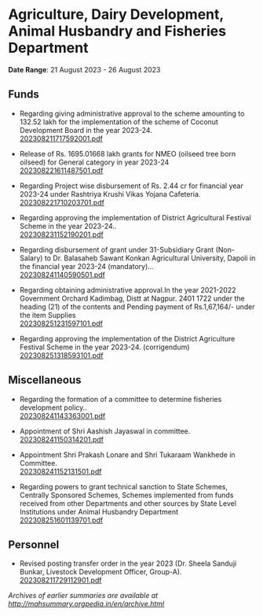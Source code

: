 # Agriculture, Dairy Development, Animal Husbandry and Fisheries Department

**Date Range**: 21 August 2023 - 26 August 2023


## Funds
- Regarding giving administrative approval to the scheme amounting to 132.52 lakh for the implementation of the scheme of Coconut Development Board in the year 2023-24.\
  [202308211717592001.pdf](https://gr.maharashtra.gov.in/Site/Upload/Government%20Resolutions/English/202308211717592001.pdf)

- Release of Rs. 1695.01668 lakh grants for NMEO (oilseed tree born oilseed) for General category in year 2023-24\
  [202308221611487501.pdf](https://gr.maharashtra.gov.in/Site/Upload/Government%20Resolutions/English/202308221611487501.pdf)

- Regarding Project wise disbursement of Rs. 2.44 cr for financial year 2023-24 under Rashtriya Krushi Vikas Yojana Cafeteria.\
  [202308221710203701.pdf](https://gr.maharashtra.gov.in/Site/Upload/Government%20Resolutions/English/202308221710203701.pdf)

- Regarding approving the implementation of District Agricultural Festival Scheme in the year 2023-24..\
  [202308231152190201.pdf](https://gr.maharashtra.gov.in/Site/Upload/Government%20Resolutions/English/202308231152190201.pdf)

- Regarding disbursement of grant under 31-Subsidiary Grant (Non-Salary) to Dr. Balasaheb Sawant Konkan Agricultural University, Dapoli in the financial year 2023-24 (mandatory)...\
  [202308241140590501.pdf](https://gr.maharashtra.gov.in/Site/Upload/Government%20Resolutions/English/202308241140590501.pdf)

- Regarding obtaining administrative approval.In the year 2021-2022 Government Orchard Kadimbag, Distt at Nagpur. 2401 1722 under the heading (21) of the contents and Pending payment of Rs.1,67,164/- under the item Supplies\
  [202308251231597101.pdf](https://gr.maharashtra.gov.in/Site/Upload/Government%20Resolutions/English/202308251231597101.pdf)

- Regarding approving the implementation of the District Agriculture Festival Scheme in the year 2023-24. (corrigendum)\
  [202308251318593101.pdf](https://gr.maharashtra.gov.in/Site/Upload/Government%20Resolutions/English/202308251318593101.pdf)

## Miscellaneous
- Regarding the formation of a committee to determine fisheries development policy..\
  [202308241143363001.pdf](https://gr.maharashtra.gov.in/Site/Upload/Government%20Resolutions/English/202308241143363001.pdf)

- Appointment of Shri Aashish Jayaswal in committee.\
  [202308241150314201.pdf](https://gr.maharashtra.gov.in/Site/Upload/Government%20Resolutions/English/202308241150314201.pdf)

- Appointment Shri Prakash Lonare and Shri Tukaraam Wankhede in Committee.\
  [202308241152131501.pdf](https://gr.maharashtra.gov.in/Site/Upload/Government%20Resolutions/English/202308241152131501.pdf)

- Regarding powers to grant technical sanction to State Schemes, Centrally Sponsored Schemes, Schemes implemented from funds received from other Departments and other sources by State Level Institutions under Animal Husbandry Department\
  [202308251601139701.pdf](https://gr.maharashtra.gov.in/Site/Upload/Government%20Resolutions/English/202308251601139701.pdf)

## Personnel
- Revised posting transfer order in the year 2023 (Dr. Sheela Sanduji Bunkar, Livestock Development Officer, Group-A).\
  [202308211729112901.pdf](https://gr.maharashtra.gov.in/Site/Upload/Government%20Resolutions/English/202308211729112901.pdf)


*Archives of earlier summaries are available at http://mahsummary.orgpedia.in/en/archive.html*